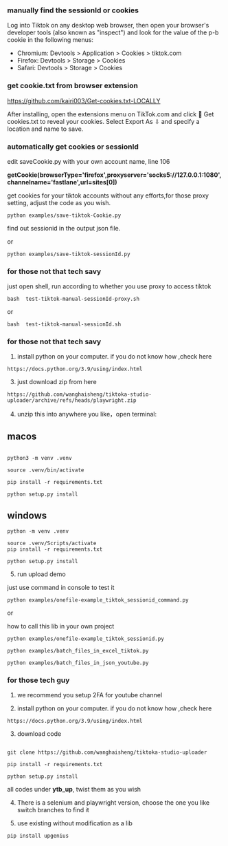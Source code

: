 ### manually find the sessionId or cookies

Log into Tiktok on any desktop web browser, then open your browser's developer tools (also known as "inspect") and look for the value of the p-b cookie in the following menus:

*    Chromium: Devtools > Application > Cookies > tiktok.com
*    Firefox: Devtools > Storage > Cookies
*    Safari: Devtools > Storage > Cookies



### get cookie.txt from browser extension

https://github.com/kairi003/Get-cookies.txt-LOCALLY


After installing, open the extensions menu on TikTok.com and click 🍪 Get cookies.txt to reveal your cookies. Select Export As ⇩ and specify a location and name to save.




### automatically get cookies or sessionId

edit  saveCookie.py with your own account name, line 106

**getCookie(browserType='firefox',proxyserver='socks5://127.0.0.1:1080',channelname='fastlane',url=sites[0])**

get cookies for your tiktok accounts without any efforts,for those proxy setting, adjust the code as you wish.

```
python examples/save-tiktok-Cookie.py
```

find out sessionid in the output json file.

or
```
python examples/save-tiktok-sessionId.py
```


### for those not that tech savy

just open shell, run according to whether you use proxy to access tiktok


```
bash  test-tiktok-manual-sessionId-proxy.sh

```

or 

```
bash  test-tiktok-manual-sessionId.sh

```


### for those not that tech savy

1. install python on your computer. if you do not know how ,check here

```
https://docs.python.org/3.9/using/index.html
```

3. just download zip from here

```
https://github.com/wanghaisheng/tiktoka-studio-uploader/archive/refs/heads/playwright.zip
```

4. unzip this into anywhere you like，open terminal:

## macos


```

python3 -m venv .venv

source .venv/bin/activate

pip install -r requirements.txt

python setup.py install
```

## windows

```
python -m venv .venv

source .venv/Scripts/activate
pip install -r requirements.txt

python setup.py install
```


5. run upload demo

just use command in console to test it 

```
python examples/onefile-example_tiktok_sessionid_command.py
```

or 

how to call this lib in your own project 

```
python examples/onefile-example_tiktok_sessionid.py
```


```
python examples/batch_files_in_excel_tiktok.py

```


```
python examples/batch_files_in_json_youtube.py

```

### for those tech guy

1. we recommend you setup 2FA for youtube channel

2. install python on your computer. if you do not know how ,check here

```
https://docs.python.org/3.9/using/index.html
```

3. download code

```

git clone https://github.com/wanghaisheng/tiktoka-studio-uploader

pip install -r requirements.txt

python setup.py install

```

all codes under **ytb_up**, twist them as you wish

4. There is a selenium and playwright version, choose the one you like
   switch branches to find it

5. use existing without modification as a lib

```
pip install upgenius
```
